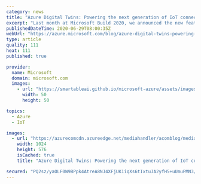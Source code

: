```yaml
---
category: news
title: "Azure Digital Twins: Powering the next generation of IoT connected solutions"
excerpt: "Last month at Microsoft Build 2020, we announced the new features for Azure Digital Twins, the IoT platform that enables the creation of next-generation IoT connected solutions that model the real world. Today, we are announcing that these updated capabilities are now available in preview."
publishedDateTime: 2020-06-29T08:00:35Z
webUrl: "https://azure.microsoft.com/blog/azure-digital-twins-powering-the-next-generation-of-iot-connected-solutions/"
type: article
quality: 111
heat: 111
published: true

provider:
  name: Microsoft
  domain: microsoft.com
  images:
    - url: "https://smartableai.github.io/microsoft-azure/assets/images/organizations/microsoft.com-50x50.jpg"
      width: 50
      height: 50

topics:
  - Azure
  - IoT

images:
  - url: "https://azurecomcdn.azureedge.net/mediahandler/acomblog/media/Default/blog/4fc2801a-636a-45e1-965a-42626ca8f07c.png"
    width: 1024
    height: 576
    isCached: true
    title: "Azure Digital Twins: Powering the next generation of IoT connected solutions"

secured: "PQ2sz/yaOLF0W9BPpk4AtreA8NJ4XFjUK1iqXs6tIxtuJA2yfH5+uUmuPMN3/slQAZqC2Y0oo0LqXrpLiwoOQ7hiB2QK0CIQ8fcVwn6HXgE9dc7CEuWCG8KDS3vB+lbsyJglSeIBftRRHe0VvVm+exbhCtCoe+Laa+/EEB8PLM/uiJb87mqycsUGcdmtEHX/QfUsbEFkszKUPERLh67+1dulrBDMU51A/8ZH1Fl9nmZGgdNluziXkNp9DJT4/L05IptreGxZySqWsNXmh2G2Ti3j6ButuDPCwSSqUgCEZfI9zzMS1+1Ywx9fyOGOAK9UEI4WCYKbQT2rnXa5ACUhgw==;mBFmWIoevD+eHXBCxq7l1A=="
---
```


